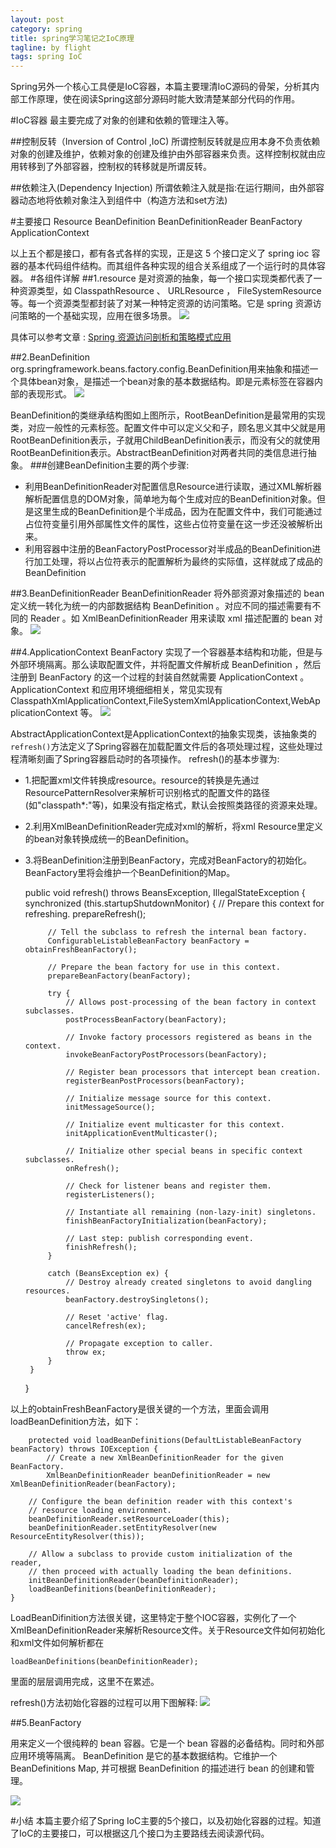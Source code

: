 ```yaml
---
layout: post
category: spring
title: spring学习笔记之IoC原理
tagline: by flight
tags: spring IoC
---
```

Spring另外一个核心工具便是IoC容器，本篇主要理清IoC源码的骨架，分析其内部工作原理，使在阅读Spring这部分源码时能大致清楚某部分代码的作用。

<!--more-->

#IoC容器
最主要完成了对象的创建和依赖的管理注入等。

##控制反转（Inversion of Control ,IoC)
所谓控制反转就是应用本身不负责依赖对象的创建及维护，依赖对象的创建及维护由外部容器来负责。这样控制权就由应用转移到了外部容器，控制权的转移就是所谓反转。

##依赖注入(Dependency Injection)
所谓依赖注入就是指:在运行期间，由外部容器动态地将依赖对象注入到组件中（构造方法和set方法)

#主要接口
    Resource
    BeanDefinition
    BeanDefinitionReader
    BeanFactory
    ApplicationContext

以上五个都是接口，都有各式各样的实现，正是这 5 个接口定义了 spring ioc 容器的基本代码组件结构。而其组件各种实现的组合关系组成了一个运行时的具体容器。
#各组件详解
##1.resource
是对资源的抽象，每一个接口实现类都代表了一种资源类型，如 ClasspathResource 、 URLResource ， FileSystemResource 等。每一个资源类型都封装了对某一种特定资源的访问策略。它是 spring 资源访问策略的一个基础实现，应用在很多场景。
![](http://dl.iteye.com/upload/attachment/536177/ead09fcb-3c6c-3740-9e36-6de33fd65cca.jpg)

具体可以参考文章 :
[Spring 资源访问剖析和策略模式应用](http://www.ibm.com/developerworks/cn/java/j-lo-spring-resource/index.html)

##2.BeanDefinition
org.springframework.beans.factory.config.BeanDefinition用来抽象和描述一个具体bean对象，是描述一个bean对象的基本数据结构。即是<bean>元素标签在容器内部的表现形式。
![](http://imgur.com/LNrN1Zi.png)

BeanDefinition的类继承结构图如上图所示，RootBeanDefinition是最常用的实现类，对应一般性的<bean>元素标签。配置文件中可以定义父<bean>和子<bean>，顾名思义其中父<bean>就是用RootBeanDefinition表示，子<bean>就用ChildBeanDefinition表示，而没有父<bean>的<bean>就使用RootBeanDefinition表示。AbstractBeanDefinition对两者共同的类信息进行抽象。
###创建BeanDefinition主要的两个步骤:
 - 利用BeanDefinitionReader对配置信息Resource进行读取，通过XML解析器解析配置信息的DOM对象，简单地为每个<bean>生成对应的BeanDefinition对象。但是这里生成的BeanDefinition是个半成品，因为在配置文件中，我们可能通过占位符变量引用外部属性文件的属性，这些占位符变量在这一步还没被解析出来。
 - 利用容器中注册的BeanFactoryPostProcessor对半成品的BeanDefinition进行加工处理，将以占位符表示的配置解析为最终的实际值，这样就成了成品的BeanDefinition

##3.BeanDefinitionReader
BeanDefinitionReader 将外部资源对象描述的 bean 定义统一转化为统一的内部数据结构 BeanDefinition 。对应不同的描述需要有不同的 Reader 。如 XmlBeanDefinitionReader 用来读取 xml 描述配置的 bean 对象。
![](http://dl.iteye.com/upload/attachment/536179/c4143d16-02e2-3d7b-9734-4d19a9a984dd.jpg)

##4.ApplicationContext
 BeanFactory 实现了一个容器基本结构和功能，但是与外部环境隔离。那么读取配置文件，并将配置文件解析成 BeanDefinition ，然后注册到 BeanFactory 的这一个过程的封装自然就需要 ApplicationContext 。 ApplicationContext 和应用环境细细相关，常见实现有 ClasspathXmlApplicationContext,FileSystemXmlApplicationContext,WebApplicationContext 等。
![](http://dl.iteye.com/upload/attachment/536183/c456f949-7b9c-34db-ad1a-ca3141219b6d.jpg)

AbstractApplicationContext是ApplicationContext的抽象实现类，该抽象类的`refresh()`方法定义了Spring容器在加载配置文件后的各项处理过程，这些处理过程清晰刻画了Spring容器启动时的各项操作。
refresh()的基本步骤为:
 - 1.把配置xml文件转换成resource。resource的转换是先通过ResourcePatternResolver来解析可识别格式的配置文件的路径(如"classpath*:"等)，如果没有指定格式，默认会按照类路径的资源来处理。 
 - 2.利用XmlBeanDefinitionReader完成对xml的解析，将xml Resource里定义的bean对象转换成统一的BeanDefinition。
 - 3.将BeanDefinition注册到BeanFactory，完成对BeanFactory的初始化。BeanFactory里将会维护一个BeanDefinition的Map。
    

    public void refresh() throws BeansException, IllegalStateException {
	    synchronized (this.startupShutdownMonitor) {
			// Prepare this context for refreshing.
			prepareRefresh();

			// Tell the subclass to refresh the internal bean factory.
			ConfigurableListableBeanFactory beanFactory = obtainFreshBeanFactory();

			// Prepare the bean factory for use in this context.
			prepareBeanFactory(beanFactory);

			try {
				// Allows post-processing of the bean factory in context subclasses.
				postProcessBeanFactory(beanFactory);

				// Invoke factory processors registered as beans in the context.
				invokeBeanFactoryPostProcessors(beanFactory);

				// Register bean processors that intercept bean creation.
				registerBeanPostProcessors(beanFactory);

				// Initialize message source for this context.
				initMessageSource();

				// Initialize event multicaster for this context.
				initApplicationEventMulticaster();

				// Initialize other special beans in specific context subclasses.
				onRefresh();

				// Check for listener beans and register them.
				registerListeners();

				// Instantiate all remaining (non-lazy-init) singletons.
				finishBeanFactoryInitialization(beanFactory);

				// Last step: publish corresponding event.
				finishRefresh();
			}

			catch (BeansException ex) {
				// Destroy already created singletons to avoid dangling resources.
				beanFactory.destroySingletons();

				// Reset 'active' flag.
				cancelRefresh(ex);

				// Propagate exception to caller.
				throw ex;
			}
		}
	}

 以上的obtainFreshBeanFactory是很关键的一个方法，里面会调用loadBeanDefinition方法，如下：
 
     	protected void loadBeanDefinitions(DefaultListableBeanFactory beanFactory) throws IOException {
    		// Create a new XmlBeanDefinitionReader for the given BeanFactory.
    		XmlBeanDefinitionReader beanDefinitionReader = new XmlBeanDefinitionReader(beanFactory);
    		
		// Configure the bean definition reader with this context's
		// resource loading environment.
		beanDefinitionReader.setResourceLoader(this);
		beanDefinitionReader.setEntityResolver(new ResourceEntityResolver(this));

		// Allow a subclass to provide custom initialization of the reader,
		// then proceed with actually loading the bean definitions.
		initBeanDefinitionReader(beanDefinitionReader);
		loadBeanDefinitions(beanDefinitionReader);
	}

 LoadBeanDifinition方法很关键，这里特定于整个IOC容器，实例化了一个XmlBeanDefinitionReader来解析Resource文件。关于Resource文件如何初始化和xml文件如何解析都在
 
    loadBeanDefinitions(beanDefinitionReader);
    
 里面的层层调用完成，这里不在累述。
 
 refresh()方法初始化容器的过程可以用下图解释:
 ![](http://dl.iteye.com/upload/attachment/558068/2187e288-5c0b-313b-8053-82992267fab6.jpg)

##5.BeanFactory

用来定义一个很纯粹的 bean 容器。它是一个 bean 容器的必备结构。同时和外部应用环境等隔离。 BeanDefinition 是它的基本数据结构。它维护一个 BeanDefinitions Map, 并可根据 BeanDefinition 的描述进行 bean 的创建和管理。

![](http://dl.iteye.com/upload/attachment/536181/24095923-75cd-363b-bc2f-9fbc603c341f.jpg)

#小结
本篇主要介绍了Spring IoC主要的5个接口，以及初始化容器的过程。知道了IoC的主要接口，可以根据这几个接口为主要路线去阅读源代码。
